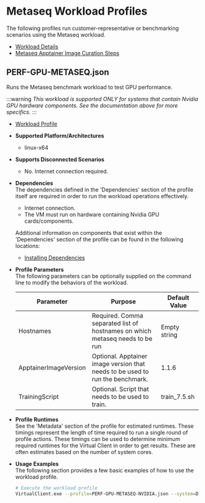 ﻿# Metaseq Workload Profiles
The following profiles run customer-representative or benchmarking scenarios using the Metaseq workload.

* [Workload Details](./metaseq.md)  
* [Metaseq Apptainer Image Curation Steps](./metaseq-apptainer-image-curation-steps.md)

## PERF-GPU-METASEQ.json
Runs the Metaseq benchmark workload to test GPU performance.

:::warning
*This workload is supported ONLY for systems that contain Nvidia GPU hardware components. See the documentation above for more specifics.*
:::

* [Workload Profile](https://github.com/microsoft/VirtualClient/blob/main/src/VirtualClient/VirtualClient.Main/profiles/PERF-GPU-METASEQ-NVIDIA.json) 

* **Supported Platform/Architectures**
  * linux-x64

* **Supports Disconnected Scenarios**  
  * No. Internet connection required.

* **Dependencies**  
  The dependencies defined in the 'Dependencies' section of the profile itself are required in order to run the workload operations effectively.
  * Internet connection.
  * The VM must run on hardware containing Nvidia GPU cards/components.

  Additional information on components that exist within the 'Dependencies' section of the profile can be found in the following locations:
  * [Installing Dependencies](https://microsoft.github.io/VirtualClient/docs/category/dependencies/)

* **Profile Parameters**  
  The following parameters can be optionally supplied on the command line to modify the behaviors of the workload.

  | Parameter             | Purpose | Default Value |
  |-----------------------|---------|---------------|
  | Hostnames  | Required. Comma separated list of hostnames on which metaseq needs to be run | Empty string |
  | ApptainerImageVersion     | Optional. Apptainer image version that needs to be used to run the benchmark. | 1.1.6  |
  | TrainingScript     | Optional. Script that needs to be used to train. | train_7.5.sh  |
  
* **Profile Runtimes**  
  See the 'Metadata' section of the profile for estimated runtimes. These timings represent the length of time required to run a single round of profile 
  actions. These timings can be used to determine minimum required runtimes for the Virtual Client in order to get results. These are often estimates based on the
  number of system cores. 

* **Usage Examples**  
  The following section provides a few basic examples of how to use the workload profile.

  ```bash
  # Execute the workload profile
  VirtualClient.exe --profile=PERF-GPU-METASEQ-NVIDIA.json --system=Demo --timeout=1440 --packageStore="{BlobConnectionString|SAS Uri}"
  ```